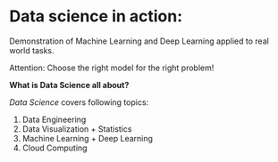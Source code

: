 # Data science in action:
Demonstration of Machine Learning and Deep Learning applied to real world tasks.

Attention: Choose the right model for the right problem!

**What is Data Science all about?**

*Data Science* covers following topics:

1.	Data Engineering
2.	Data Visualization + Statistics
3.	Machine Learning + Deep Learning
4.	Cloud Computing




